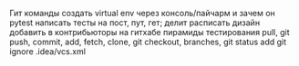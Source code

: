 Гит команды 
создать virtual env через консоль/пайчарм и зачем он
pytest
написать тесты на пост, пут, гет; делит
расписать дизайн
добавить в контрибьюторы на гитхабе
пирамиды тестирования 
pull, git push, commit, add, fetch, clone, git checkout, branches, git status
add git ignore .idea/vcs.xml